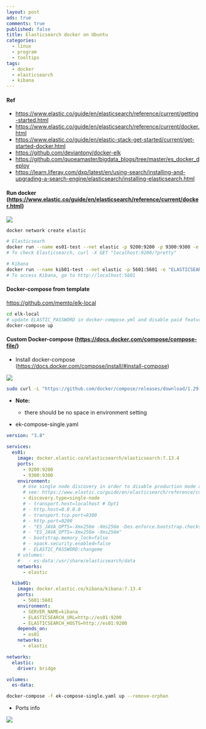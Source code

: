 ```yaml
---
layout: post
ads: true
comments: true
published: false
title: Elasticsearch docker on Ubuntu
categories:
  - linux
  - program
  - tooltips
tags:
  - docker
  - elasticsearch
  - kibana
---
```

#### Ref
- https://www.elastic.co/guide/en/elasticsearch/reference/current/getting-started.html
- https://www.elastic.co/guide/en/elasticsearch/reference/current/docker.html
- https://www.elastic.co/guide/en/elastic-stack-get-started/current/get-started-docker.html
- https://github.com/deviantony/docker-elk
- https://github.com/quoeamaster/bigdata_blogs/tree/master/es_docker_deploy
- https://learn.liferay.com/dxp/latest/en/using-search/installing-and-upgrading-a-search-engine/elasticsearch/installing-elasticsearch.html

#### Run docker (https://www.elastic.co/guide/en/elasticsearch/reference/current/docker.html)

![](https://i.imgur.com/29N8C4d.png)

```bash
docker network create elastic

# Elasticsearh
docker run --name es01-test --net elastic -p 9200:9200 -p 9300:9300 -e "discovery.type=single-node" docker.elastic.co/elasticsearch/elasticsearch:7.13.4
# To check Elasticsearch, curl -X GET "localhost:9200/?pretty"

# Kibana
docker run --name kib01-test --net elastic -p 5601:5601 -e "ELASTICSEARCH_HOSTS=http://es01-test:9200" docker.elastic.co/kibana/kibana:7.13.4
# To access Kibana, go to http://localhost:5601
```

#### Docker-compose from template
https://github.com/memto/elk-local

```bash
cd elk-local
# update ELASTIC_PASSWORD in docker-compose.yml and disable paid features
docker-compose up
```

#### Custom Docker-compose (https://docs.docker.com/compose/compose-file/)

- Install docker-compose (https://docs.docker.com/compose/install/#install-compose)

![](https://i.imgur.com/PKr2ywj.png)

```bash
sudo curl -L "https://github.com/docker/compose/releases/download/1.29.2/docker-compose-$(uname -s)-$(uname -m)" -o /usr/local/bin/docker-compose
```

- **Note:** 
	- there should be no space in environment setting
    
- ek-compose-single.yaml 
```yaml
version: "3.8"
   
services:
  es01:
    image: docker.elastic.co/elasticsearch/elasticsearch:7.13.4
    ports:
      - 9200:9200
      - 9300:9300
    environment:
      # Use single node discovery in order to disable production mode and avoid bootstrap checks.
      # see: https://www.elastic.co/guide/en/elasticsearch/reference/current/bootstrap-checks.html
      - discovery.type=single-node
      # - transport.host=localhost # Opt1
      # - http.host=0.0.0.0
      # - transport.tcp.port=9300
      # - http.port=9200
      # - "ES_JAVA_OPTS=-Xmx256m -Xms256m -Des.enforce.bootstrap.checks=true" # Opt2
      # - "ES_JAVA_OPTS=-Xmx256m -Xms256m"
      # - bootstrap.memory_lock=false
      # - xpack.security.enabled=false
      # - ELASTIC_PASSWORD:changeme
    # volumes:
    #   - es-data:/usr/share/elasticsearch/data
    networks:
      - elastic

  kiba01:
    image: docker.elastic.co/kibana/kibana:7.13.4
    ports:
      - 5601:5601
    environment:
      - SERVER_NAME=kibana
      - ELASTICSEARCH_URL=http://es01:9200
      - ELASTICSEARCH_HOSTS=http://es01:9200
    depends_on:
      - es01
    networks:
      - elastic

networks:
  elastic:
    driver: bridge

volumes:
  es-data:
```

```bash
docker-compose -f ek-compose-single.yaml up --remove-orphan
```

- Ports info

![](https://i.imgur.com/pEI98Fp.png)